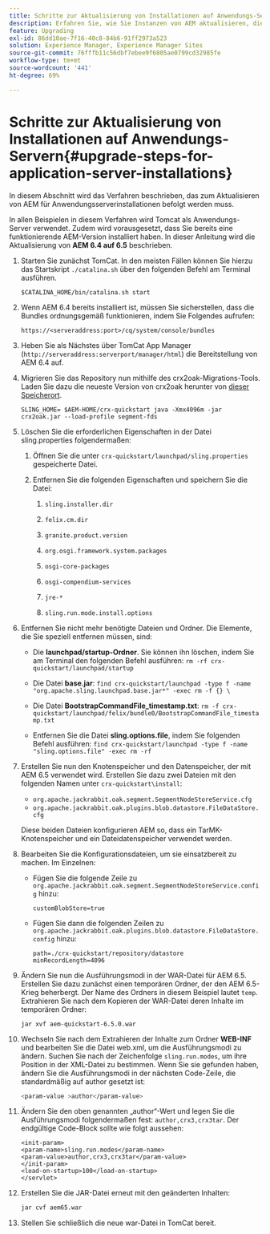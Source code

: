 ```yaml
---
title: Schritte zur Aktualisierung von Installationen auf Anwendungs-Servern
description: Erfahren Sie, wie Sie Instanzen von AEM aktualisieren, die über Anwendungsserver bereitgestellt werden.
feature: Upgrading
exl-id: 86dd10ae-7f16-40c8-84b6-91ff2973a523
solution: Experience Manager, Experience Manager Sites
source-git-commit: 76fffb11c56dbf7ebee9f6805ae0799cd32985fe
workflow-type: tm+mt
source-wordcount: '441'
ht-degree: 69%

---
```


# Schritte zur Aktualisierung von Installationen auf Anwendungs-Servern{#upgrade-steps-for-application-server-installations}

In diesem Abschnitt wird das Verfahren beschrieben, das zum Aktualisieren von AEM für Anwendungsserverinstallationen befolgt werden muss.

In allen Beispielen in diesem Verfahren wird Tomcat als Anwendungs-Server verwendet. Zudem wird vorausgesetzt, dass Sie bereits eine funktionierende AEM-Version installiert haben. In dieser Anleitung wird die Aktualisierung von **AEM 6.4 auf 6.5** beschrieben.

1. Starten Sie zunächst TomCat. In den meisten Fällen können Sie hierzu das Startskript `./catalina.sh` über den folgenden Befehl am Terminal ausführen.

   ```shell
   $CATALINA_HOME/bin/catalina.sh start
   ```

1. Wenn AEM 6.4 bereits installiert ist, müssen Sie sicherstellen, dass die Bundles ordnungsgemäß funktionieren, indem Sie Folgendes aufrufen:

   ```shell
   https://<serveraddress:port>/cq/system/console/bundles
   ```

1. Heben Sie als Nächstes über TomCat App Manager (`http://serveraddress:serverport/manager/html`) die Bereitstellung von AEM 6.4 auf.

1. Migrieren Sie das Repository nun mithilfe des crx2oak-Migrations-Tools. Laden Sie dazu die neueste Version von crx2oak herunter von [dieser Speicherort](https://repo1.maven.org/maven2/com/adobe/granite/crx2oak/).

   ```shell
   SLING_HOME= $AEM-HOME/crx-quickstart java -Xmx4096m -jar crx2oak.jar --load-profile segment-fds
   ```

1. Löschen Sie die erforderlichen Eigenschaften in der Datei sling.properties folgendermaßen:

   1. Öffnen Sie die unter `crx-quickstart/launchpad/sling.properties` gespeicherte Datei.
   1. Entfernen Sie die folgenden Eigenschaften und speichern Sie die Datei:

      1. `sling.installer.dir`

      1. `felix.cm.dir`

      1. `granite.product.version`

      1. `org.osgi.framework.system.packages`

      1. `osgi-core-packages`

      1. `osgi-compendium-services`

      1. `jre-*`

      1. `sling.run.mode.install.options`

1. Entfernen Sie nicht mehr benötigte Dateien und Ordner. Die Elemente, die Sie speziell entfernen müssen, sind:

   * Die **launchpad/startup-Ordner**. Sie können ihn löschen, indem Sie am Terminal den folgenden Befehl ausführen: `rm -rf crx-quickstart/launchpad/startup`

   * Die Datei **base.jar**: `find crx-quickstart/launchpad -type f -name "org.apache.sling.launchpad.base.jar*" -exec rm -f {} \`

   * Die Datei **BootstrapCommandFile_timestamp.txt**: `rm -f crx-quickstart/launchpad/felix/bundle0/BootstrapCommandFile_timestamp.txt`

   * Entfernen Sie die Datei **sling.options.file**, indem Sie folgenden Befehl ausführen: `find crx-quickstart/launchpad -type f -name "sling.options.file" -exec rm -rf`

1. Erstellen Sie nun den Knotenspeicher und den Datenspeicher, der mit AEM 6.5 verwendet wird. Erstellen Sie dazu zwei Dateien mit den folgenden Namen unter `crx-quickstart\install`:

   * `org.apache.jackrabbit.oak.segment.SegmentNodeStoreService.cfg`
   * `org.apache.jackrabbit.oak.plugins.blob.datastore.FileDataStore.cfg`

   Diese beiden Dateien konfigurieren AEM so, dass ein TarMK-Knotenspeicher und ein Dateidatenspeicher verwendet werden.

1. Bearbeiten Sie die Konfigurationsdateien, um sie einsatzbereit zu machen. Im Einzelnen:

   * Fügen Sie die folgende Zeile zu `org.apache.jackrabbit.oak.segment.SegmentNodeStoreService.config` hinzu:

     `customBlobStore=true`

   * Fügen Sie dann die folgenden Zeilen zu `org.apache.jackrabbit.oak.plugins.blob.datastore.FileDataStore.config` hinzu:

     ```
     path=./crx-quickstart/repository/datastore
     minRecordLength=4096
     ```

1. Ändern Sie nun die Ausführungsmodi in der WAR-Datei für AEM 6.5. Erstellen Sie dazu zunächst einen temporären Ordner, der den AEM 6.5-Krieg beherbergt. Der Name des Ordners in diesem Beispiel lautet `temp`. Extrahieren Sie nach dem Kopieren der WAR-Datei deren Inhalte im temporären Ordner:

   ```
   jar xvf aem-quickstart-6.5.0.war
   ```

1. Wechseln Sie nach dem Extrahieren der Inhalte zum Ordner **WEB-INF** und bearbeiten Sie die Datei web.xml, um die Ausführungsmodi zu ändern. Suchen Sie nach der Zeichenfolge `sling.run.modes`, um ihre Position in der XML-Datei zu bestimmen. Wenn Sie sie gefunden haben, ändern Sie die Ausführungsmodi in der nächsten Code-Zeile, die standardmäßig auf author gesetzt ist:

   ```bash
   <param-value >author</param-value>
   ```

1. Ändern Sie den oben genannten „author“-Wert und legen Sie die Ausführungsmodi folgendermaßen fest: `author,crx3,crx3tar`. Der endgültige Code-Block sollte wie folgt aussehen:

   ```
   <init-param>
   <param-name>sling.run.modes</param-name>
   <param-value>author,crx3,crx3tar</param-value>
   </init-param>
   <load-on-startup>100</load-on-startup>
   </servlet>
   ```

1. Erstellen Sie die JAR-Datei erneut mit den geänderten Inhalten:

   ```bash
   jar cvf aem65.war
   ```

1. Stellen Sie schließlich die neue war-Datei in TomCat bereit.
